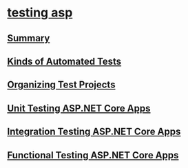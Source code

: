 # [testing asp](index.md)
## [Summary](summary.md)
## [Kinds of Automated Tests](kinds-of-automated-tests.md)
## [Organizing Test Projects](organizing-test-projects.md)
## [Unit Testing ASP.NET Core Apps](unit-testing-asp.net-core-apps.md)
## [Integration Testing ASP.NET Core Apps](integration-testing-asp.net-core-apps.md)
## [Functional Testing ASP.NET Core Apps](functional-testing-asp.net-core-apps.md)
